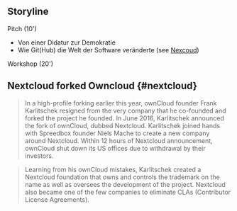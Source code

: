 

## Storyline

Pitch (10')

- Von einer Didatur zur Demokratie
- Wie Git(Hub) die Welt der Software veränderte (see [Nexcoud](#nextcloud))



Workshop (20')







## Nextcloud forked Owncloud {#nextcloud}

> In a high-profile forking earlier this year, ownCloud founder Frank Karlitschek resigned from the very company that he co-founded and forked the project he founded. In June 2016,  Karlitschek announced the fork of ownCloud, dubbed Nextcloud. Karlitschek joined hands with Spreedbox founder Niels Mache to create a new company around Nextcloud. Within 12 hours of Nextcloud announcement, ownCloud shut down its US offices due to withdrawal by their investors.

> Learning from his ownCloud mistakes, Karlitschek created a Nextcloud foundation that owns and controls the trademark on the name as well as oversees the development of the project. Nextcloud also became one of the few companies to eliminate CLAs (Contributor License Agreements).

